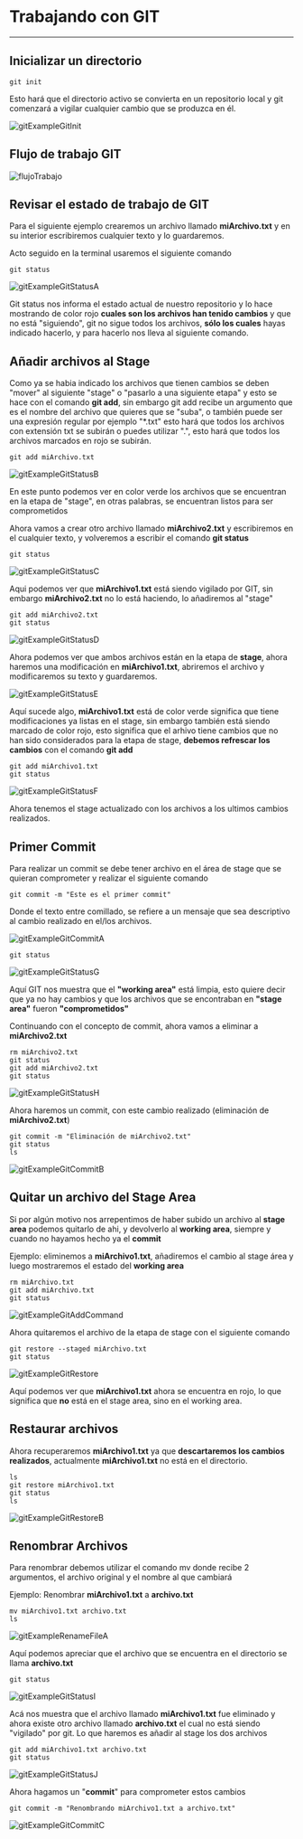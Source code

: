 # Trabajando con GIT

---

## Inicializar un directorio

    git init

Esto hará que el directorio activo se convierta en un repositorio local y git comenzará a vigilar cualquier cambio que se produzca en él.

![gitExampleGitInit](../assets/img/gitExamplegitinit.png)

## Flujo de trabajo GIT

![flujoTrabajo](../assets/img/flujo-trabajo-git.jpg)

## Revisar el estado de trabajo de GIT

Para el siguiente ejemplo crearemos un archivo llamado **miArchivo.txt** y en su interior escribiremos cualquier texto y lo guardaremos.

Acto seguido en la terminal usaremos el siguiente comando

    git status

![gitExampleGitStatusA](../assets/img/gitExampleGitStatusA.png)

Git status nos informa el estado actual de nuestro repositorio y lo hace mostrando de color rojo **cuales son los archivos han tenido cambios** y que no está "siguiendo", git no sigue todos los archivos, **sólo los cuales** hayas indicado hacerlo, y para hacerlo nos lleva al siguiente comando.

## Añadir archivos al Stage

Como ya se habia indicado los archivos que tienen cambios se deben "mover" al siguiente "stage" o  "pasarlo a una siguiente etapa" y esto se hace con el comando **git add**, sin embargo git add recibe un argumento que es el nombre del archivo que quieres que se "suba", o también puede ser una expresión regular por ejemplo "*.txt" esto hará que todos los archivos con extensión txt se subirán o puedes utilizar ".", esto hará que todos los archivos marcados en rojo se subirán.

    git add miArchivo.txt

![gitExampleGitStatusB](../assets/img/gitExampleGitStatusB.png)

En este punto podemos ver en color verde los archivos que se encuentran en la etapa de "stage", en otras palabras, se encuentran listos para ser comprometidos

Ahora vamos a crear otro archivo llamado **miArchivo2.txt** y escribiremos en el cualquier texto, y volveremos a escribir el comando **git status**

    git status

![gitExampleGitStatusC](../assets/img/gitExampleGitStatusC.png)

Aqui podemos ver que **miArchivo1.txt** está siendo vigilado por GIT, sin embargo **miArchivo2.txt** no lo está haciendo, lo añadiremos al "stage"

    git add miArchivo2.txt
    git status

![gitExampleGitStatusD](../assets/img/gitExampleGitStatusD.png)

Ahora podemos ver que ambos archivos están en la etapa de **stage**, ahora haremos una modificación en **miArchivo1.txt**, abriremos el archivo y modificaremos su texto y guardaremos.

![gitExampleGitStatusE](../assets/img/gitExampleGitStatusE.png)

Aquí sucede algo, **miArchivo1.txt** está de color verde significa que tiene modificaciones ya listas en el stage, sin embargo también está siendo marcado de color rojo, esto significa que el arhivo tiene cambios que no han sido considerados para la etapa de stage, **debemos refrescar los cambios** con el comando **git add**

    git add miArchivo1.txt
    git status

![gitExampleGitStatusF](../assets/img/gitExampleGitStatusF.png)

Ahora tenemos el stage actualizado con los archivos a los ultimos cambios realizados.

## Primer Commit

Para realizar un commit se debe tener archivo en el área de stage que se quieran comprometer y realizar el siguiente comando

    git commit -m "Este es el primer commit"

Donde el texto entre comillado, se refiere a un mensaje que sea descriptivo al cambio realizado en el/los archivos.

![gitExampleGitCommitA](../assets/img/gitExamplegitCommitA.png)

    git status

![gitExampleGitStatusG](../assets/img/gitExampleGitStatusG.png)

Aquí GIT nos muestra que el **"working area"** está limpia, esto quiere decir que ya no hay cambios y que los archivos que se encontraban en **"stage area"** fueron **"comprometidos"**

Continuando con el concepto de commit, ahora vamos a eliminar a **miArchivo2.txt**

    rm miArchivo2.txt
    git status
    git add miArchivo2.txt
    git status

![gitExampleGitStatusH](../assets/img/gitExampleGitStatusH.png)

Ahora haremos un commit, con este cambio realizado (eliminación de **miArchivo2.txt**)

    git commit -m "Eliminación de miArchivo2.txt"
    git status
    ls

![gitExampleGitCommitB](../assets/img/gitExampleGitCommitB.png)

## Quitar un archivo del Stage Area

Si por algún motivo nos arrepentimos de haber subido un archivo al **stage area** podemos quitarlo de ahi, y devolverlo al **working area**, siempre y cuando no hayamos hecho ya el **commit**

Ejemplo: eliminemos a **miArchivo1.txt**, añadiremos el cambio al stage área y luego mostraremos el estado del **working area**

    rm miArchivo.txt
    git add miArchivo.txt
    git status

![gitExampleGitAddCommand](../assets/img/gitExampleGitAddCommand.png)

Ahora quitaremos el archivo de la etapa de stage con el siguiente comando

    git restore --staged miArchivo.txt
    git status

![gitExampleGitRestore](../assets/img/gitExampleGitRestore.png)

Aquí podemos ver que **miArchivo1.txt** ahora se encuentra en rojo, lo que significa que **no** está en el stage area, sino en el working area.


## Restaurar archivos

Ahora recuperaremos **miArchivo1.txt** ya que **descartaremos los cambios realizados**, actualmente **miArchivo1.txt** no está en el directorio.

    ls
    git restore miArchivo1.txt
    git status
    ls

![gitExampleGitRestoreB](../assets/img/gitExampleGitRestoreB.png)

## Renombrar Archivos

Para renombrar debemos utilizar el comando mv donde recibe 2 argumentos, el archivo original y el nombre al que cambiará

Ejemplo: Renombrar **miArchivo1.txt** a **archivo.txt**

    mv miArchivo1.txt archivo.txt
    ls

![gitExampleRenameFileA](../assets/img/gitExampleRenameFileA.png)

Aquí podemos apreciar que el archivo que se encuentra en el directorio se llama **archivo.txt**

    git status

![gitExampleGitStatusI](../assets/img/gitExampleGitStatusI.png)

Acá nos muestra que el archivo llamado **miArchivo1.txt** fue eliminado y ahora existe otro archivo llamado **archivo.txt** el cual no está siendo "vigilado" por git.  Lo que haremos es añadir al stage los dos archivos

    git add miArchivo1.txt archivo.txt
    git status

![gitExampleGitStatusJ](../assets/img/gitExampleGitStatusJ.png)

Ahora hagamos un "**commit**" para comprometer estos cambios

    git commit -m "Renombrando miArchivo1.txt a archivo.txt"

![gitExampleGitCommitC](../assets/img/gitExampleGitCommitC.png)
